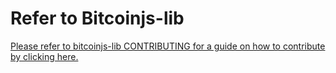 # Refer to Bitcoinjs-lib

[Please refer to bitcoinjs-lib CONTRIBUTING for a guide on how to contribute by clicking here.](https://github.com/bitcoinjs/bitcoinjs-lib/blob/master/CONTRIBUTING.md)
